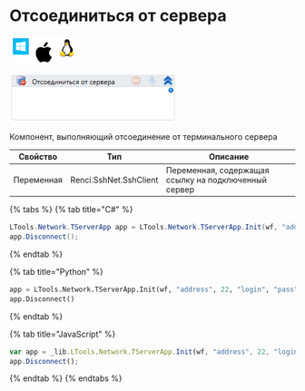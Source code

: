# Отсоединиться от сервера

![](<../../../../.gitbook/assets/image (100) (1) (1) (1) (1) (1) (105).png>)

![](<../../../../.gitbook/assets/image (388).png>)

Компонент, выполняющий отсоединение от терминального сервера

| Свойство   | Тип                    | Описание                                             |
| ---------- | ---------------------- | ---------------------------------------------------- |
| Переменная | Renci.SshNet.SshClient | Переменная, содержащая ссылку на подключенный сервер |

{% tabs %}
{% tab title="C#" %}
```csharp
LTools.Network.TServerApp app = LTools.Network.TServerApp.Init(wf, "address", 22, "login", "pass", 10000);
app.Disconnect();
```
{% endtab %}

{% tab title="Python" %}
```python
app = LTools.Network.TServerApp.Init(wf, "address", 22, "login", "pass", 10000)
app.Disconnect()
```
{% endtab %}

{% tab title="JavaScript" %}
```javascript
var app = _lib.LTools.Network.TServerApp.Init(wf, "address", 22, "login", "pass", 10000);
app.Disconnect();
```
{% endtab %}
{% endtabs %}
